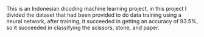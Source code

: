 This is an Indonesian dicoding machine learning project, in this project I divided the dataset that had been provided to do data training using a neural network, after training, it succeeded in getting an accuracy of 93.5%, so it succeeded in classifying the scissors, stone, and paper.
